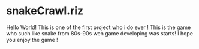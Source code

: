 # snakeCrawl.riz
Hello World! This is one of  the first project who i do ever ! This is the game who such like snake from 80s-90s wen game developing was starts! I hope you enjoy the game !
